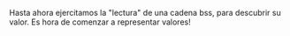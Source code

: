 Hasta ahora ejercitamos la "lectura" de una cadena bss, para descubrir su valor. Es hora de comenzar a representar valores!